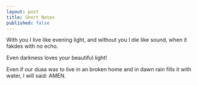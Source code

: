 ```yaml
---
layout: post
title: Short Notes
published: false
---
```


With you I live like evening light, and without you I die like sound, when it fakdes with no echo.

Even darkness loves your beautiful light!

Even if our duaa was to live in an broken home and in dawn rain fills it with water, I will said: AMEN.

